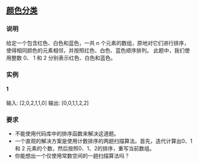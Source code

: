 ## [颜色分类](https://leetcode-cn.com/problems/sort-colors/)
### 说明

给定一个包含红色、白色和蓝色，一共 n 个元素的数组，原地对它们进行排序，使得相同颜色的元素相邻，并按照红色、白色、蓝色顺序排列。
此题中，我们使用整数 0、 1 和 2 分别表示红色、白色和蓝色。

### 实例
#### 1

输入: [2,0,2,1,1,0]
输出: [0,0,1,1,2,2]

### 要求
* 不能使用代码库中的排序函数来解决这道题。
* 一个直观的解决方案是使用计数排序的两趟扫描算法。首先，迭代计算出0、1 和 2 元素的个数，然后按照0、1、2的排序，重写当前数组。
* 你能想出一个仅使用常数空间的一趟扫描算法吗？